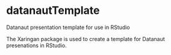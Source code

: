 # datanautTemplate
Datanaut presentation template for use in RStudio

The Xaringan package is used to create a template for Datanaut presenations
in RStudio.
